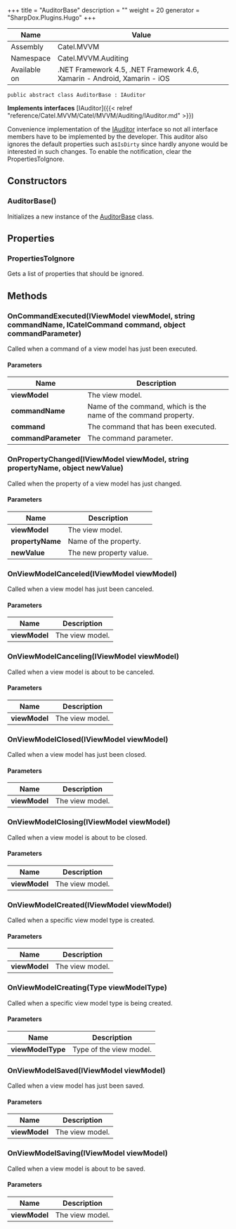 

+++
title = "AuditorBase" 
description = ""
weight = 20
generator = "SharpDox.Plugins.Hugo"
+++

Name|Value
---|---
Assembly|Catel.MVVM
Namespace|Catel.MVVM.Auditing
Available on|.NET Framework 4.5, .NET Framework 4.6, Xamarin - Android, Xamarin - iOS

```
public abstract class AuditorBase : IAuditor
```

**Implements interfaces**
[IAuditor]({{< relref "reference/Catel.MVVM/Catel/MVVM/Auditing/IAuditor.md" >}})

Convenience implementation of the [IAuditor](#) interface so not all interface members have to be implemented by the developer. This auditor also ignores the default properties such as`IsDirty` since hardly anyone would be interested in such changes. To enable the notification, clear the PropertiesToIgnore.

## Constructors

### AuditorBase()

Initializes a new instance of the [AuditorBase](#) class.

## Properties

### PropertiesToIgnore

Gets a list of properties that should be ignored.

## Methods

### OnCommandExecuted(IViewModel viewModel, string commandName, ICatelCommand command, object commandParameter)

Called when a command of a view model has just been executed.

#### Parameters

Name|Description
---|---
**viewModel**|The view model.
**commandName**|Name of the command, which is the name of the command property.
**command**|The command that has been executed.
**commandParameter**|The command parameter.

### OnPropertyChanged(IViewModel viewModel, string propertyName, object newValue)

Called when the property of a view model has just changed.

#### Parameters

Name|Description
---|---
**viewModel**|The view model.
**propertyName**|Name of the property.
**newValue**|The new property value.

### OnViewModelCanceled(IViewModel viewModel)

Called when a view model has just been canceled.

#### Parameters

Name|Description
---|---
**viewModel**|The view model.

### OnViewModelCanceling(IViewModel viewModel)

Called when a view model is about to be canceled.

#### Parameters

Name|Description
---|---
**viewModel**|The view model.

### OnViewModelClosed(IViewModel viewModel)

Called when a view model has just been closed.

#### Parameters

Name|Description
---|---
**viewModel**|The view model.

### OnViewModelClosing(IViewModel viewModel)

Called when a view model is about to be closed.

#### Parameters

Name|Description
---|---
**viewModel**|The view model.

### OnViewModelCreated(IViewModel viewModel)

Called when a specific view model type is created.

#### Parameters

Name|Description
---|---
**viewModel**|The view model.

### OnViewModelCreating(Type viewModelType)

Called when a specific view model type is being created.

#### Parameters

Name|Description
---|---
**viewModelType**|Type of the view model.

### OnViewModelSaved(IViewModel viewModel)

Called when a view model has just been saved.

#### Parameters

Name|Description
---|---
**viewModel**|The view model.

### OnViewModelSaving(IViewModel viewModel)

Called when a view model is about to be saved.

#### Parameters

Name|Description
---|---
**viewModel**|The view model.

